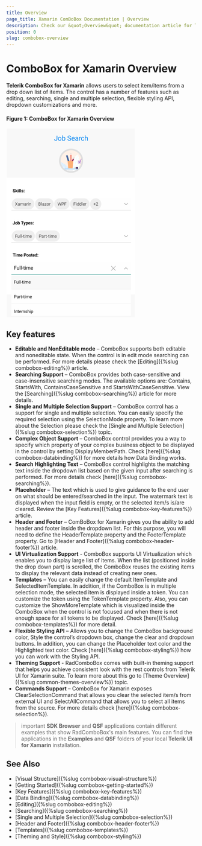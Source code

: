 ```yaml
---
title: Overview
page_title: Xamarin ComBoBox Documentation | Overview
description: Check our &quot;Overview&quot; documentation article for Telerik ComboBox for Xamarin control.
position: 0
slug: combobox-overview
---
```


# ComboBox for Xamarin Overview

**Telerik ComboBox for Xamarin** allows users to select item/items from a drop down list of items. The control has a number of features such as editing, searching, single and multiple selection, flexible styling API, dropdown customizations and more.  

#### Figure 1: ComboBox for Xamarin Overview

![CheckBox Overview](images/combobox-overview.png "ComboBox Overview")

## Key features

* **Editable and NonEditable mode** – ComboBox supports both editable and noneditable state. When the control is in edit mode searching can be performed. For more details please check the [Editing]({%slug combobox-editing%}) article. 
* **Searching Support** – ComboBox provides both case-sensitive and case-insensitive searching modes. The available options are: Contains, StartsWith, ContainsCaseSensitive and StartsWithCaseSensitive. View the [Searching]({%slug combobox-searching%}) article for more details.
* **Single and Multiple Selection Support** – ComboBox control has a support for single and multiple selection. You can easily specify the required selection using the SelectionMode property. To learn more about the Selection please check the [Single and Multiple Selection]({%slug combobox-selection%}) topic.
* **Complex Object Support** – ComboBox control provides you a way to specify which property of your complex business object to be displayed in the control by setting DisplayMemberPath. Check [here]({%slug combobox-databinding%}) for more details how Data Binding works.
* **Search Highlighting Text** – ComboBox control highlights the matching text inside the dropdown list based on the given input after searching is performed. For more details check [here]({%slug combobox-searching%}).
* **Placeholder** – The text which is used to give guidance to the end user on what should be entered/searched in the input. The watermark text is displayed when the input field is empty, or the selected item/s is/are cleared. Review the [Key Features]({%slug combobox-key-features%}) article.
* **Header and Footer** – ComBoBox for Xamarin gives you the ability to add header and footer inside the dropdown list. For this purpose, you will need to define the HeaderTemplate property and the FooterTemplate property. Go to [Header and Footer]({%slug combobox-header-footer%}) article.
* **UI Virtualization Support** - ComboBox supports UI Virtualization which enables you to display large list of items. When the list (positioned inside the drop down part) is scrolled, the ComboBox reuses the existing items to display the relevant data instead of creating new ones.
* **Templates** – You can easily change the default ItemTemplate and SelectedItemTemplate. In addition, if the ComboBox is in multiple selection mode, the selected item is displayed inside a token. You can customize the token using the TokenTemplate property. Also, you can customize the ShowMoreTemplate which is visualized inside the ComboBox when the control is not focused and when there is not enough space for all tokens to be displayed. Check [here]({%slug combobox-templates%}) for more detail.
* **Flexible Styling API** – Allows you to change the ComboBox background color, Style the control’s dropdown box, change the clear and dropdown buttons. In addition, you can change the Placeholder text color and the Highlighted text color.  Check [here]({%slug combobox-styling%}) how you can work with the Styling API.
* **Theming Support** - RadComboBox comes with built-in theming support that helps you achieve consistent look with the rest controls from Telerik UI for Xamarin suite. To learn more about this go to [Theme Overview]({%slug common-themes-overview%}) topic. 
* **Commands Support** – ComboBox for Xamarin exposes ClearSelectionCommand that allows you clear the selected item/s from external UI and SelectAllCommand that allows you to select all items from the source. For more details check [here]({%slug combobox-selection%}).

>important **SDK Browser** and **QSF** applications contain different examples that show RadComboBox's main features. You can find the applications in the **Examples** and **QSF** folders of your local **Telerik UI for Xamarin** installation.

## See Also

- [Visual Structure]({%slug combobox-visual-structure%})
- [Getting Started]({%slug combobox-getting-started%})
- [Key Features]({%slug combobox-key-features%})
- [Data Binding]({%slug combobox-databinding%})
- [Editing]({%slug combobox-editing%})
- [Searching]({%slug combobox-searching%})
- [Single and Multiple Selection]({%slug combobox-selection%})
- [Header and Footer]({%slug combobox-header-footer%})
- [Templates]({%slug combobox-templates%})
- [Theming and Style]({%slug combobox-styling%})
